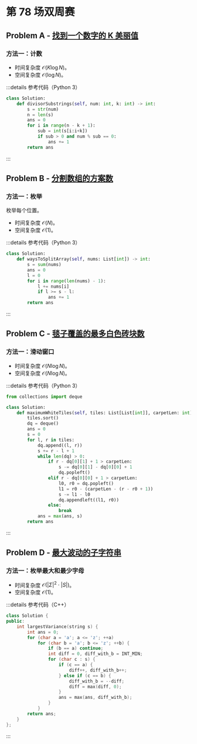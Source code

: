 # 第 78 场双周赛

## Problem A - [找到一个数字的 K 美丽值](https://leetcode.cn/problems/find-the-k-beauty-of-a-number/)

### 方法一：计数

- 时间复杂度 $\mathcal{O}(K\log N)$。
- 空间复杂度 $\mathcal{O}(\log N)$。

:::details 参考代码（Python 3）

```python
class Solution:
    def divisorSubstrings(self, num: int, k: int) -> int:
        s = str(num)
        n = len(s)
        ans = 0
        for i in range(n - k + 1):
            sub = int(s[i:i+k])
            if sub > 0 and num % sub == 0:
                ans += 1
        return ans
```

:::

## Problem B - [分割数组的方案数](https://leetcode.cn/problems/number-of-ways-to-split-array/)

### 方法一：枚举

枚举每个位置。

- 时间复杂度 $\mathcal{O}(N)$。
- 空间复杂度 $\mathcal{O}(1)$。

:::details 参考代码（Python 3）

```python
class Solution:
    def waysToSplitArray(self, nums: List[int]) -> int:
        s = sum(nums)
        ans = 0
        l = 0
        for i in range(len(nums) - 1):
            l += nums[i]
            if l >= s - l:
                ans += 1
        return ans
```

:::

## Problem C - [毯子覆盖的最多白色砖块数](https://leetcode.cn/problems/maximum-white-tiles-covered-by-a-carpet/)

### 方法一：滑动窗口

- 时间复杂度 $\mathcal{O}(N\log N)$。
- 空间复杂度 $\mathcal{O}(N\log N)$。

:::details 参考代码（Python 3）

```python
from collections import deque

class Solution:
    def maximumWhiteTiles(self, tiles: List[List[int]], carpetLen: int) -> int:
        tiles.sort()
        dq = deque()
        ans = 0
        s = 0
        for l, r in tiles:
            dq.append((l, r))
            s += r - l + 1
            while len(dq) > 0:
                if r - dq[0][1] + 1 > carpetLen:
                    s -= dq[0][1] - dq[0][0] + 1
                    dq.popleft()
                elif r - dq[0][0] + 1 > carpetLen:
                    l0, r0 = dq.popleft()
                    l1 = r0 - (carpetLen - (r - r0 + 1))
                    s -= l1 - l0
                    dq.appendleft((l1, r0))
                else:
                    break
            ans = max(ans, s)
        return ans
```

:::

## Problem D - [最大波动的子字符串](https://leetcode.cn/problems/substring-with-largest-variance/)

### 方法一：枚举最大和最少字母

- 时间复杂度 $\mathcal{O}(|\Sigma|^2\cdot|S|)$。
- 空间复杂度 $\mathcal{O}(1)$。

:::details 参考代码（C++）

```cpp
class Solution {
public:
    int largestVariance(string s) {
        int ans = 0;
        for (char a = 'a'; a <= 'z'; ++a)
            for (char b = 'a'; b <= 'z'; ++b) {
                if (b == a) continue;
                int diff = 0, diff_with_b = INT_MIN;
                for (char c : s) {
                    if (c == a) {
                        diff++, diff_with_b++;
                    } else if (c == b) {
                        diff_with_b = --diff;
                        diff = max(diff, 0);
                    }
                    ans = max(ans, diff_with_b);
                }
            }
        return ans;
    }
};
```

:::
